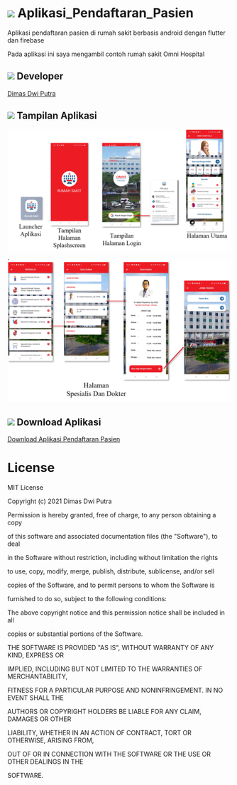 # <img src="https://img.icons8.com/external-justicon-flat-justicon/64/undefined/external-hospital-coronavirus-justicon-flat-justicon.png"/> Aplikasi_Pendaftaran_Pasien

Aplikasi pendaftaran pasien di rumah sakit berbasis android dengan flutter dan firebase

Pada aplikasi ini saya mengambil contoh rumah sakit Omni Hospital

## <img src="https://img.icons8.com/external-kiranshastry-lineal-color-kiranshastry/64/undefined/external-developer-coding-kiranshastry-lineal-color-kiranshastry.png"/> Developer
[Dimas Dwi Putra](https://github.com/Dimas263/)

## <img src="https://img.icons8.com/color/48/undefined/1-circle--v1.png"/> Tampilan Aplikasi
<img src="document/a.png" alt="alt text" width="600"/>
.
<img src="document/b.png" alt="alt text" width="600"/>

<!--
## <img src="https://img.icons8.com/color/48/undefined/2-circle--v1.png"/> Tampilan Pendaftaran Pasien Baru
<img src="document/c.png" alt="alt text" width="600"/>
.
<img src="document/d.png" alt="alt text" width="600"/>

## <img src="https://img.icons8.com/color/48/undefined/3-circle--v1.png"/> Tampilan Pendaftaran Pasien Lama
<img src="document/e.png" alt="alt text" width="600"/>

## <img src="https://img.icons8.com/color/48/undefined/4-circle--v1.png"/> Menu Riwayat
<img src="document/f.png" alt="alt text" width="600"/>

## <img src="https://img.icons8.com/color/48/undefined/5-circle--v1.png"/> Side Menu dan Profil
<img src="document/g.png" alt="alt text" width="600"/>

## <img src="https://img.icons8.com/color/48/undefined/6-circle--v1.png"/> Flowchart
<img src="document/flowchart.png" alt="alt text" width="600"/>

## <img src="https://img.icons8.com/color/48/undefined/7-circle--v1.png"/> Form Pendaftaran
.
<img src="document/Schedule.png" alt="alt text" width="600"/>
-->

## <img src="https://img.icons8.com/color/48/undefined/2-circle--v1.png"/> Download Aplikasi
[Download Aplikasi Pendaftaran Pasien](https://github.com/Dimas263/aplikasi_pendaftaran_pasien/blob/master/rumahsakit.apk)


 
# License
MIT License

Copyright (c) 2021 Dimas Dwi Putra

Permission is hereby granted, free of charge, to any person obtaining a copy

of this software and associated documentation files (the "Software"), to deal

in the Software without restriction, including without limitation the rights

to use, copy, modify, merge, publish, distribute, sublicense, and/or sell

copies of the Software, and to permit persons to whom the Software is

furnished to do so, subject to the following conditions:

The above copyright notice and this permission notice shall be included in all

copies or substantial portions of the Software.

THE SOFTWARE IS PROVIDED "AS IS", WITHOUT WARRANTY OF ANY KIND, EXPRESS OR

IMPLIED, INCLUDING BUT NOT LIMITED TO THE WARRANTIES OF MERCHANTABILITY,

FITNESS FOR A PARTICULAR PURPOSE AND NONINFRINGEMENT. IN NO EVENT SHALL THE

AUTHORS OR COPYRIGHT HOLDERS BE LIABLE FOR ANY CLAIM, DAMAGES OR OTHER

LIABILITY, WHETHER IN AN ACTION OF CONTRACT, TORT OR OTHERWISE, ARISING FROM,

OUT OF OR IN CONNECTION WITH THE SOFTWARE OR THE USE OR OTHER DEALINGS IN THE

SOFTWARE.
